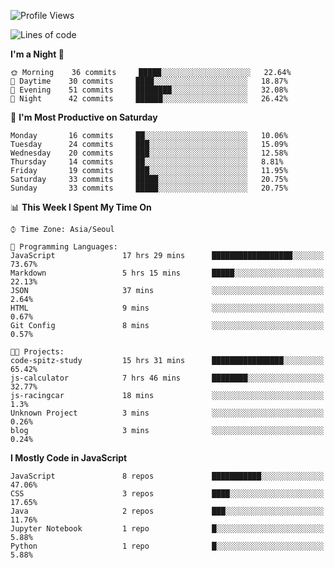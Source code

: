 <!--START_SECTION:waka-->
![Profile Views](http://img.shields.io/badge/Profile%20Views-0-blue)

![Lines of code](https://img.shields.io/badge/From%20Hello%20World%20I%27ve%20Written-90915%20lines%20of%20code-blue)

**I'm a Night 🦉** 

```text
🌞 Morning    36 commits     █████░░░░░░░░░░░░░░░░░░░░   22.64% 
🌆 Daytime    30 commits     ████░░░░░░░░░░░░░░░░░░░░░   18.87% 
🌃 Evening    51 commits     ████████░░░░░░░░░░░░░░░░░   32.08% 
🌙 Night      42 commits     ██████░░░░░░░░░░░░░░░░░░░   26.42%

```
📅 **I'm Most Productive on Saturday** 

```text
Monday       16 commits     ██░░░░░░░░░░░░░░░░░░░░░░░   10.06% 
Tuesday      24 commits     ███░░░░░░░░░░░░░░░░░░░░░░   15.09% 
Wednesday    20 commits     ███░░░░░░░░░░░░░░░░░░░░░░   12.58% 
Thursday     14 commits     ██░░░░░░░░░░░░░░░░░░░░░░░   8.81% 
Friday       19 commits     ███░░░░░░░░░░░░░░░░░░░░░░   11.95% 
Saturday     33 commits     █████░░░░░░░░░░░░░░░░░░░░   20.75% 
Sunday       33 commits     █████░░░░░░░░░░░░░░░░░░░░   20.75%

```


📊 **This Week I Spent My Time On** 

```text
⌚︎ Time Zone: Asia/Seoul

💬 Programming Languages: 
JavaScript               17 hrs 29 mins      ██████████████████░░░░░░░   73.67% 
Markdown                 5 hrs 15 mins       █████░░░░░░░░░░░░░░░░░░░░   22.13% 
JSON                     37 mins             ░░░░░░░░░░░░░░░░░░░░░░░░░   2.64% 
HTML                     9 mins              ░░░░░░░░░░░░░░░░░░░░░░░░░   0.67% 
Git Config               8 mins              ░░░░░░░░░░░░░░░░░░░░░░░░░   0.57%

🐱‍💻 Projects: 
code-spitz-study         15 hrs 31 mins      ████████████████░░░░░░░░░   65.42% 
js-calculator            7 hrs 46 mins       ████████░░░░░░░░░░░░░░░░░   32.77% 
js-racingcar             18 mins             ░░░░░░░░░░░░░░░░░░░░░░░░░   1.3% 
Unknown Project          3 mins              ░░░░░░░░░░░░░░░░░░░░░░░░░   0.26% 
blog                     3 mins              ░░░░░░░░░░░░░░░░░░░░░░░░░   0.24%

```

**I Mostly Code in JavaScript** 

```text
JavaScript               8 repos             ███████████░░░░░░░░░░░░░░   47.06% 
CSS                      3 repos             ████░░░░░░░░░░░░░░░░░░░░░   17.65% 
Java                     2 repos             ███░░░░░░░░░░░░░░░░░░░░░░   11.76% 
Jupyter Notebook         1 repo              █░░░░░░░░░░░░░░░░░░░░░░░░   5.88% 
Python                   1 repo              █░░░░░░░░░░░░░░░░░░░░░░░░   5.88%

```



<!--END_SECTION:waka-->
